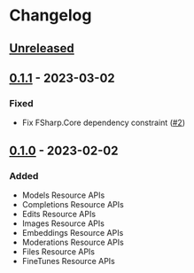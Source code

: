 ﻿# Changelog

## [Unreleased](https://github.com/yazeedobaid/openai-fsharp/compare/v0.1.0...0.2.0)

## [0.1.1](https://github.com/yazeedobaid/openai-fsharp/releases/tag/0.2.0) - 2023-03-02
### Fixed
- Fix FSharp.Core dependency constraint ([#2](https://github.com/yazeedobaid/openai-fsharp/issues/2))

## [0.1.0](https://github.com/yazeedobaid/openai-fsharp/releases/tag/0.1.0) - 2023-02-02
### Added
- Models Resource APIs
- Completions Resource APIs
- Edits Resource APIs
- Images Resource APIs
- Embeddings Resource APIs
- Moderations Resource APIs
- Files Resource APIs
- FineTunes Resource APIs